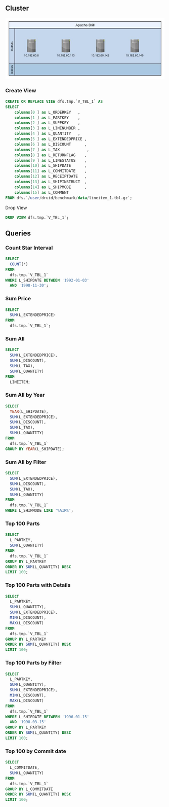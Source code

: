 



## Cluster

![Cluster](images/Drill-Benchmark.jpg)



### Create View



```sql
CREATE OR REPLACE VIEW dfs.tmp.`V_TBL_1` AS
SELECT 
    columns[0 ] as L_ORDERKEY	,
    columns[1 ] as L_PARTKEY	,
    columns[2 ] as L_SUPPKEY	,
    columns[3 ] as L_LINENUMBER	,
    columns[4 ] as L_QUANTITY	,
    columns[5 ] as L_EXTENDEDPRICE ,
    columns[6 ] as L_DISCOUNT      ,
    columns[7 ] as L_TAX	        ,
    columns[8 ] as L_RETURNFLAG    ,
    columns[9 ] as L_LINESTATUS    ,
    columns[10] as L_SHIPDATE      ,
    columns[11] as L_COMMITDATE    ,
    columns[12] as L_RECEIPTDATE   ,
    columns[13] as L_SHIPINSTRUCT  ,
    columns[14] as L_SHIPMODE      ,
    columns[15] as L_COMMENT        
FROM dfs.`/user/druid/benchmark/data/lineitem_1.tbl.gz`;
```



Drop View

```sql
DROP VIEW dfs.tmp.`V_TBL_1`;
```



## Queries



### Count Star Interval

```sql
SELECT
  COUNT(*)
FROM
  dfs.tmp.`V_TBL_1`
WHERE L_SHIPDATE BETWEEN '1992-01-03'
  AND '1998-11-30';
```



### Sum Price

```sql
SELECT
  SUM(L_EXTENDEDPRICE)
FROM
  dfs.tmp.`V_TBL_1`;
```



### Sum All

```sql
SELECT
  SUM(L_EXTENDEDPRICE),
  SUM(L_DISCOUNT),
  SUM(L_TAX),
  SUM(L_QUANTITY)
FROM
  LINEITEM;
```



### Sum All by Year

```sql
SELECT
  YEAR(L_SHIPDATE),
  SUM(L_EXTENDEDPRICE),
  SUM(L_DISCOUNT),
  SUM(L_TAX),
  SUM(L_QUANTITY)
FROM
  dfs.tmp.`V_TBL_1`
GROUP BY YEAR(L_SHIPDATE);
```



### Sum All by Filter

```sql
SELECT
  SUM(L_EXTENDEDPRICE),
  SUM(L_DISCOUNT),
  SUM(L_TAX),
  SUM(L_QUANTITY)
FROM
  dfs.tmp.`V_TBL_1`
WHERE L_SHIPMODE LIKE '%AIR%';
```



### Top 100 Parts

```sql
SELECT
  L_PARTKEY,
  SUM(L_QUANTITY)
FROM
  dfs.tmp.`V_TBL_1`
GROUP BY L_PARTKEY
ORDER BY SUM(L_QUANTITY) DESC
LIMIT 100;
```



### Top 100 Parts with Details

```sql
SELECT
  L_PARTKEY,
  SUM(L_QUANTITY),
  SUM(L_EXTENDEDPRICE),
  MIN(L_DISCOUNT),
  MAX(L_DISCOUNT)
FROM
  dfs.tmp.`V_TBL_1`
GROUP BY L_PARTKEY
ORDER BY SUM(L_QUANTITY) DESC
LIMIT 100;
```



### Top 100 Parts by Filter

```sql
SELECT
  L_PARTKEY,
  SUM(L_QUANTITY),
  SUM(L_EXTENDEDPRICE),
  MIN(L_DISCOUNT),
  MAX(L_DISCOUNT)
FROM
  dfs.tmp.`V_TBL_1`
WHERE L_SHIPDATE BETWEEN '1996-01-15'
  AND '1998-03-15'
GROUP BY L_PARTKEY
ORDER BY SUM(L_QUANTITY) DESC
LIMIT 100;
```



### Top 100  by Commit date

```sql
SELECT
  L_COMMITDATE,
  SUM(L_QUANTITY)
FROM
  dfs.tmp.`V_TBL_1`
GROUP BY L_COMMITDATE
ORDER BY SUM(L_QUANTITY) DESC
LIMIT 100;
```

